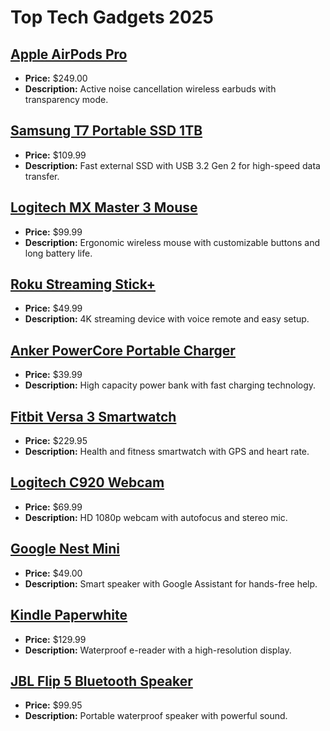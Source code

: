 # Top Tech Gadgets 2025

## [Apple AirPods Pro](https://www.amazon.com/dp/B07ZPC9QD4?tag=mychanneld-20)
- **Price:** $249.00
- **Description:** Active noise cancellation wireless earbuds with transparency mode.

## [Samsung T7 Portable SSD 1TB](https://www.amazon.com/dp/B0874XNQ3Y?tag=mychanneld-20)
- **Price:** $109.99
- **Description:** Fast external SSD with USB 3.2 Gen 2 for high-speed data transfer.

## [Logitech MX Master 3 Mouse](https://www.amazon.com/dp/B07S395RWD?tag=mychanneld-20)
- **Price:** $99.99
- **Description:** Ergonomic wireless mouse with customizable buttons and long battery life.

## [Roku Streaming Stick+](https://www.amazon.com/dp/B075XLWML4?tag=mychanneld-20)
- **Price:** $49.99
- **Description:** 4K streaming device with voice remote and easy setup.

## [Anker PowerCore Portable Charger](https://www.amazon.com/dp/B07HBTY5Z2?tag=mychanneld-20)
- **Price:** $39.99
- **Description:** High capacity power bank with fast charging technology.

## [Fitbit Versa 3 Smartwatch](https://www.amazon.com/dp/B08DFGPTSK?tag=mychanneld-20)
- **Price:** $229.95
- **Description:** Health and fitness smartwatch with GPS and heart rate.

## [Logitech C920 Webcam](https://www.amazon.com/dp/B006JH8T3S?tag=mychanneld-20)
- **Price:** $69.99
- **Description:** HD 1080p webcam with autofocus and stereo mic.

## [Google Nest Mini](https://www.amazon.com/dp/B07N8V5Z1N?tag=mychanneld-20)
- **Price:** $49.00
- **Description:** Smart speaker with Google Assistant for hands-free help.

## [Kindle Paperwhite](https://www.amazon.com/dp/B07CXG6C9W?tag=mychanneld-20)
- **Price:** $129.99
- **Description:** Waterproof e-reader with a high-resolution display.

## [JBL Flip 5 Bluetooth Speaker](https://www.amazon.com/dp/B07QK2SPP7?tag=mychanneld-20)
- **Price:** $99.95
- **Description:** Portable waterproof speaker with powerful sound.

